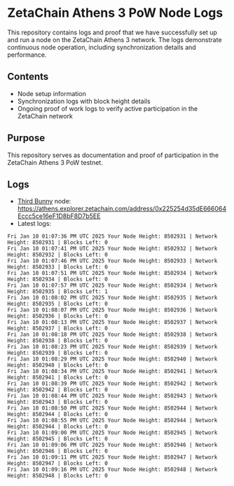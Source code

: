 # ZetaChain Athens 3 PoW Node Logs
This repository contains logs and proof that we have successfully set up and run a node on the ZetaChain Athens 3 network. The logs demonstrate continuous node operation, including synchronization details and performance.

## Contents
- Node setup information
- Synchronization logs with block height details
- Ongoing proof of work logs to verify active participation in the ZetaChain network

## Purpose
This repository serves as documentation and proof of participation in the ZetaChain Athens 3 PoW testnet.

## Logs

- [Third Bunny](https://thirdbunny.xyz/) node: https://athens.explorer.zetachain.com/address/0x225254d35dE666064Eccc5ce16eF1D8bF8D7b5EE
- Latest logs:
```
Fri Jan 10 01:07:36 PM UTC 2025 Your Node Height: 8502931 | Network Height: 8502931 | Blocks Left: 0
Fri Jan 10 01:07:41 PM UTC 2025 Your Node Height: 8502932 | Network Height: 8502932 | Blocks Left: 0
Fri Jan 10 01:07:46 PM UTC 2025 Your Node Height: 8502933 | Network Height: 8502933 | Blocks Left: 0
Fri Jan 10 01:07:51 PM UTC 2025 Your Node Height: 8502934 | Network Height: 8502934 | Blocks Left: 0
Fri Jan 10 01:07:57 PM UTC 2025 Your Node Height: 8502934 | Network Height: 8502935 | Blocks Left: 1
Fri Jan 10 01:08:02 PM UTC 2025 Your Node Height: 8502935 | Network Height: 8502935 | Blocks Left: 0
Fri Jan 10 01:08:07 PM UTC 2025 Your Node Height: 8502936 | Network Height: 8502936 | Blocks Left: 0
Fri Jan 10 01:08:13 PM UTC 2025 Your Node Height: 8502937 | Network Height: 8502937 | Blocks Left: 0
Fri Jan 10 01:08:18 PM UTC 2025 Your Node Height: 8502938 | Network Height: 8502938 | Blocks Left: 0
Fri Jan 10 01:08:23 PM UTC 2025 Your Node Height: 8502939 | Network Height: 8502939 | Blocks Left: 0
Fri Jan 10 01:08:29 PM UTC 2025 Your Node Height: 8502940 | Network Height: 8502940 | Blocks Left: 0
Fri Jan 10 01:08:34 PM UTC 2025 Your Node Height: 8502941 | Network Height: 8502941 | Blocks Left: 0
Fri Jan 10 01:08:39 PM UTC 2025 Your Node Height: 8502942 | Network Height: 8502942 | Blocks Left: 0
Fri Jan 10 01:08:44 PM UTC 2025 Your Node Height: 8502943 | Network Height: 8502943 | Blocks Left: 0
Fri Jan 10 01:08:50 PM UTC 2025 Your Node Height: 8502944 | Network Height: 8502944 | Blocks Left: 0
Fri Jan 10 01:08:55 PM UTC 2025 Your Node Height: 8502944 | Network Height: 8502944 | Blocks Left: 0
Fri Jan 10 01:09:00 PM UTC 2025 Your Node Height: 8502945 | Network Height: 8502945 | Blocks Left: 0
Fri Jan 10 01:09:06 PM UTC 2025 Your Node Height: 8502946 | Network Height: 8502946 | Blocks Left: 0
Fri Jan 10 01:09:11 PM UTC 2025 Your Node Height: 8502947 | Network Height: 8502947 | Blocks Left: 0
Fri Jan 10 01:09:16 PM UTC 2025 Your Node Height: 8502948 | Network Height: 8502948 | Blocks Left: 0
```

